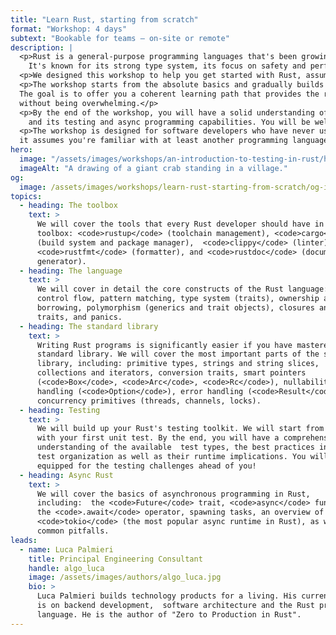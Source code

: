 ```yaml
---
title: "Learn Rust, starting from scratch"
format: "Workshop: 4 days"
subtext: "Bookable for teams – on-site or remote"
description: |
  <p>Rust is a general-purpose programming languages that's been growing in popularity over the past few years.
    It's known for its strong type system, its focus on safety and performance, and its modern tooling.</p>
  <p>We designed this workshop to help you get started with Rust, assuming no prior knowledge of the language.</p>
  <p>The workshop starts from the absolute basics and gradually builds up to more advanced topics, interleaving theory with practice.</p>
  The goal is to offer you a coherent learning path that provides the right level of challenge at every step, 
  without being overwhelming.</p>
  <p>By the end of the workshop, you will have a solid understanding of the Rust language, its standard library,
    and its testing and async programming capabilities. You will be well equipped to start your Rust journey!</p>
  <p>The workshop is designed for software developers who have never used Rust before, but 
  it assumes you're familiar with at least another programming language.</p>
hero:
  image: "/assets/images/workshops/an-introduction-to-testing-in-rust/header-background.jpg"
  imageAlt: "A drawing of a giant crab standing in a village."
og:
  image: /assets/images/workshops/learn-rust-starting-from-scratch/og-image.jpeg
topics:
  - heading: The toolbox
    text: >
      We will cover the tools that every Rust developer should have in their
      toolbox: <code>rustup</code> (toolchain management), <code>cargo</code>
      (build system and package manager),  <code>clippy</code> (linter),
      <code>rustfmt</code> (formatter), and <code>rustdoc</code> (documentation
      generator).
  - heading: The language
    text: >
      We will cover in detail the core constructs of the Rust language: syntax,
      control flow, pattern matching, type system (traits), ownership and
      borrowing, polymorphism (generics and trait objects), closures and `Fn*`
      traits, and panics.
  - heading: The standard library
    text: >
      Writing Rust programs is significantly easier if you have mastered the
      standard library. We will cover the most important parts of the standard
      library, including: primitive types, strings and string slices,
      collections and iterators, conversion traits, smart pointers
      (<code>Box</code>, <code>Arc</code>, <code>Rc</code>), nullability
      handling (<code>Option</code>), error handling (<code>Result</code>), and
      concurrency primitives (threads, channels, locks).
  - heading: Testing
    text: >
      We will build up your Rust's testing toolkit. We will start from scratch,
      with your first unit test. By the end, you will have a comprehensive
      understanding of the available  test types, the best practices in terms of
      test organization as well as their runtime implications. You will be well
      equipped for the testing challenges ahead of you!
  - heading: Async Rust
    text: >
      We will cover the basics of asynchronous programming in Rust,
      including:  the <code>Future</code> trait, <code>async</code> functions,
      the <code>.await</code> operator, spawning tasks, an overview of
      <code>tokio</code> (the most popular async runtime in Rust), as well as
      common pitfalls.
leads:
  - name: Luca Palmieri
    title: Principal Engineering Consultant
    handle: algo_luca
    image: /assets/images/authors/algo_luca.jpg
    bio: >
      Luca Palmieri builds technology products for a living. His current focus
      is on backend development,  software architecture and the Rust programming
      language. He is the author of "Zero to Production in Rust".
---
```


<!--break-->
